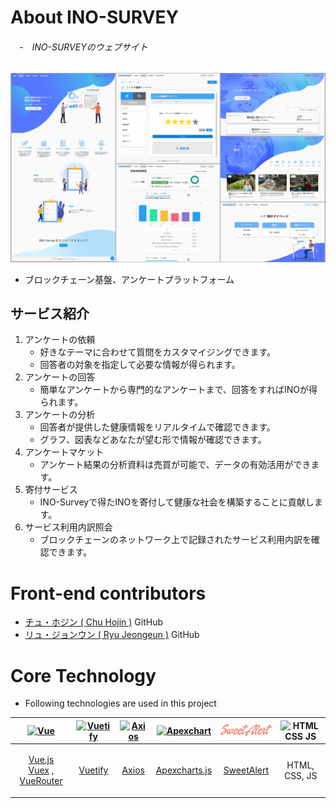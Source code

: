 

# About INO-SURVEY
###### 　-　INO-SURVEYのウェブサイト
<p align="center"><a href="https://vuejs.org" target="_blank" rel="noopener noreferrer"><img src="https://github.com/3WDJ-Team-07/inosurvey-frontend/blob/master/public/static/frontend.png?raw=true" alt="INO-SURVEY"></a></p>

- ブロックチェーン基盤、アンケートプラットフォーム
## サービス紹介
1. アンケートの依頼 
   * 好きなテーマに合わせて質問をカスタマイジングできます。
   * 回答者の対象を指定して必要な情報が得られます。
 2. アンケートの回答
    * 簡単なアンケートから専門的なアンケートまで、回答をすればINOが得られます。
 3. アンケートの分析
    * 回答者が提供した健康情報をリアルタイムで確認できます。 
    * グラフ、図表などあなたが望む形で情報が確認できます。
 4. アンケートマケット
    * アンケート結果の分析資料は売買が可能で、データの有効活用ができます。
 5. 寄付サービス
    * INO-Surveyで得たINOを寄付して健康な社会を構築することに貢献します。
 6. サービス利用内訳照会
    * ブロックチェーンのネットワーク上で記録されたサービス利用内訳を確認できます。

# Front-end contributors
- [チュ・ホジン ( Chu Hojin )](https://github.com/Hojin-Chu "Chu Hojin") GitHub
- [リュ・ジョンウン ( Ryu Jeongeun )](https://github.com/JeongeunRyu "Ryu Jeongeun") GitHub

# Core Technology
- Following technologies are used in this project

<a href="https://vuejs.org" target="_blank"><img width="90" src="https://vuejs.org/images/logo.png" alt="Vue"></a>|<a href="https://vuetifyjs.com" target="_blank"><img width="80" src="https://cdn.vuetifyjs.com/images/logos/logo.svg" alt="Vuetify"></a>| <a href="https://github.com/axios/axios" target="_blank"><img width="100" src="https://user-images.githubusercontent.com/8939680/57233884-20344080-6fe5-11e9-8df3-0df1282e1574.png" alt="Axios"></a>| <a href="https://apexcharts.com/" target="_blank"><img width="100" src="https://ph-files.imgix.net/2364bb25-f440-4363-add2-55d5b1475f50?auto=format" alt="Apexchart"></a>| <a href="https://sweetalert.js.org/"><img width="100" src="https://raw.githubusercontent.com/t4t5/sweetalert/e3c2085473a0eb5a6b022e43eb22e746380bb955/assets/logotype.png" alt="swal"></a>| <img width="100" src="https://img1.daumcdn.net/thumb/R1280x0/?scode=mtistory2&fname=http%3A%2F%2Fcfile8.uf.tistory.com%2Fimage%2F99F758365B6BE5C116FED5" alt="HTML CSS JS">
------- | ------- | -------| -------| -------| -------
 <p align="center">[Vue.js](https://vuejs.org)<br/> [Vuex](https://vuex.vuejs.org/) , [VueRouter](https://router.vuejs.org/)</p>|<p align="center">[Vuetify](https://vuetifyjs.com)</p>| <p align="center">[Axios](https://github.com/axios/axios)</p> | <p align="center">[Apexcharts.js](https://apexcharts.com/)</p> | <p align="center">[SweetAlert](https://sweetalert.js.org/)</p>| <p align="center">HTML, CSS, JS</p>



